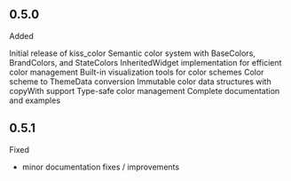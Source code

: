 ## 0.5.0

Added

Initial release of kiss_color
Semantic color system with BaseColors, BrandColors, and StateColors
InheritedWidget implementation for efficient color management
Built-in visualization tools for color schemes
Color scheme to ThemeData conversion
Immutable color data structures with copyWith support
Type-safe color management
Complete documentation and examples

## 0.5.1

Fixed

- minor documentation fixes / improvements